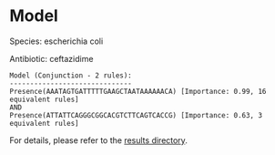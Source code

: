 
# Model

Species: escherichia coli

Antibiotic: ceftazidime

```
Model (Conjunction - 2 rules):
------------------------------
Presence(AAATAGTGATTTTTGAAGCTAATAAAAAACA) [Importance: 0.99, 16 equivalent rules]
AND
Presence(ATTATTCAGGGCGGCACGTCTTCAGTCACCG) [Importance: 0.63, 3 equivalent rules]

```

For details, please refer to the [results directory](../../../../../results/scm_b/escherichia%20coli/ceftazidime/repeat_0/).

